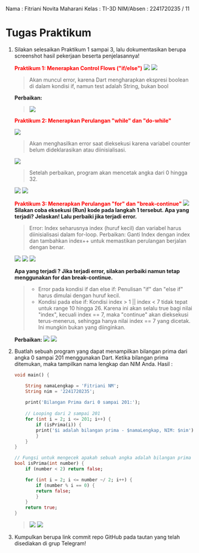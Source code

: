 Nama    : Fitriani Novita Maharani
Kelas   : TI-3D
NIM/Absen : 2241720235 / 11
# Tugas Praktikum
1. Silakan selesaikan Praktikum 1 sampai 3, lalu dokumentasikan berupa screenshot hasil pekerjaan beserta penjelasannya!
  
    <strong><span style="color:red">Praktikum 1: Menerapkan Control Flows ("if/else")</span></strong>
    <img src="img/ifelse1.png">
    <img src="img/ifelse2.png">
    >Akan muncul error, karena Dart mengharapkan ekspresi boolean di dalam kondisi if, namun test adalah String, bukan bool

    **Perbaikan:**
    ><img src="img/ifelse3.png">

    <strong><span style="color:red">Praktikum 2: Menerapkan Perulangan "while" dan "do-while"</span></strong>

    <img src="img/dowhile1.png">

    >Akan menghasilkan error saat dieksekusi karena variabel counter belum dideklarasikan atau diinisialisasi.

    <img src="img/dowhile2.png">

    >Setelah perbaikan, program akan mencetak angka dari 0 hingga 32.
    <img src="img/output1.png">
    <img src="img/output2.png">

    <strong><span style="color:red">Praktikum 3: Menerapkan Perulangan "for" dan "break-continue"</span></strong>
    <img src="img/forbreak1.png">
   **Silakan coba eksekusi (Run) kode pada langkah 1 tersebut. Apa yang terjadi? Jelaskan! Lalu perbaiki jika terjadi error.**
    >Error: Index seharusnya index (huruf kecil) dan variabel harus diinisialisasi dalam for-loop.
    Perbaikan: Ganti Index dengan index dan tambahkan index++ untuk memastikan perulangan berjalan dengan benar.
    <img src="img/forbreak2.png">
    <img src="img/output3.png">



    <img src="img/forbreak3.png">

    **Apa yang terjadi ? Jika terjadi error, silakan perbaiki namun tetap menggunakan for dan break-continue.**

    >- Error pada kondisi if dan else if: Penulisan "if" dan "else if" harus dimulai dengan huruf kecil.
    >- Kondisi pada else if: Kondisi index > 1 || index < 7 tidak tepat untuk range 10 hingga 26. Karena ini akan selalu true bagi nilai "index", kecuali index == 7, maka "continue" akan dieksekusi terus-menerus, sehingga hanya nilai index == 7 yang dicetak. Ini mungkin bukan yang diinginkan.

    **Perbaikan:**
    <img src="img/forbreak4.png">
    <img src="img/output3.png">

2. Buatlah sebuah program yang dapat menampilkan bilangan prima dari angka 0 sampai 201 menggunakan Dart. Ketika bilangan prima ditemukan, maka tampilkan nama lengkap dan NIM Anda.
   Hasil :
    ```dart
    void main() {

        String namaLengkap = 'Fitriani NM'; 
        String nim = '2241720235'; 
        
        print('Bilangan Prima dari 0 sampai 201:');
        
        // Looping dari 2 sampai 201
        for (int i = 2; i <= 201; i++) {
            if (isPrima(i)) {
            print('$i adalah bilangan prima - $namaLengkap, NIM: $nim');
            }
        }
    }

    // Fungsi untuk mengecek apakah sebuah angka adalah bilangan prima
    bool isPrima(int number) {
        if (number < 2) return false;

        for (int i = 2; i <= number ~/ 2; i++) {
            if (number % i == 0) {
            return false;
            }
        }
        return true;
    }
    ```
    ><img src="img/output5.png">
    ><img src="img/output6.png">

   
3. Kumpulkan berupa link commit repo GitHub pada tautan yang telah disediakan di grup Telegram!